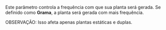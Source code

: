 Este parâmetro controla a frequência com que sua planta será gerada. Se definido como **Grama**, a planta será gerada com mais frequência.

OBSERVAÇÃO: Isso afeta apenas plantas estáticas e duplas.